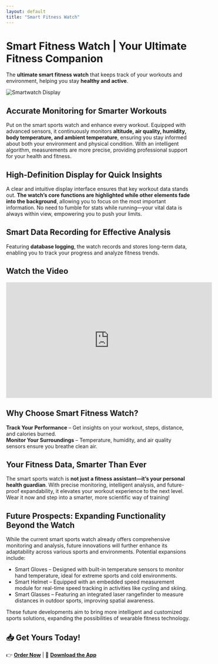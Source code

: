 ```yaml
---
layout: default
title: "Smart Fitness Watch"
---
```

# Smart Fitness Watch | Your Ultimate Fitness Companion
The **ultimate smart fitness watch** that keeps track of your workouts and environment, helping you stay **healthy and active**.

![Smartwatch Display](images/smartwatch_display.png)

## Accurate Monitoring for Smarter Workouts
Put on the smart sports watch and enhance every workout. Equipped with advanced sensors, it continuously monitors **altitude, air quality, humidity, body temperature, and ambient temperature**, ensuring you stay informed about both your environment and physical condition. With an intelligent algorithm, measurements are more precise, providing professional support for your health and fitness.

## High-Definition Display for Quick Insights
A clear and intuitive display interface ensures that key workout data stands out. **The watch’s core functions are highlighted while other elements fade into the background**, allowing you to focus on the most important information. No need to fumble for stats while running—your vital data is always within view, empowering you to push your limits.

## Smart Data Recording for Effective Analysis
Featuring **database logging**, the watch records and stores long-term data, enabling you to track your progress and analyze fitness trends.

## Watch the Video
<iframe width="560" height="315" src="https://www.youtube.com/test" frameborder="0" allowfullscreen></iframe>

## Why Choose Smart Fitness Watch?
**Track Your Performance** – Get insights on your workout, steps, distance, and calories burned.  
**Monitor Your Surroundings** – Temperature, humidity, and air quality sensors ensure you breathe clean air.  

## Your Fitness Data, Smarter Than Ever
The smart sports watch is **not just a fitness assistant—it’s your personal health guardian**. With precise monitoring, intelligent analysis, and future-proof expandability, it elevates your workout experience to the next level. Wear it now and step into a smarter, more scientific way of training!

## Future Prospects: Expanding Functionality Beyond the Watch
While the current smart sports watch already offers comprehensive monitoring and analysis, future innovations will further enhance its adaptability across various sports and environments. Potential expansions include:

- Smart Gloves – Designed with built-in temperature sensors to monitor hand temperature, ideal for extreme sports and cold environments.
- Smart Helmet – Equipped with an embedded speed measurement module for real-time speed tracking in activities like cycling and skiing.
- Smart Glasses – Featuring an integrated laser rangefinder to measure distances in outdoor sports, improving spatial awareness.

These future developments aim to bring more intelligent and customized sports solutions, expanding the possibilities of wearable fitness technology.

## 📥 Get Yours Today!
👉 **[Order Now](#)** | 📱 **[Download the App](#)**  
